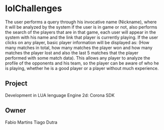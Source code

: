 # lolChallenges
 The user performs a query through his invocative name (Nickname), where it will be analyzed by the system if the user is in game or not, also performs the search of the players that are in that game, each user will appear in the system with his name and the link that player is currently playing. If the user clicks on any player, basic player information will be displayed as: (How many matches in total, how many matches the player won and how many matches the player lost and also the last 5 matches that the player performed with some match data). This allows any player to analyze the profile of the opponents and his team, so the player can be aware of who he is playing, whether he is a good player or a player without much experience.

 ## Project
 Development in LUA lenguage
 Engine 2d: Corona SDK

 ## Owner
 Fabio Martins
 Tiago Dutra
